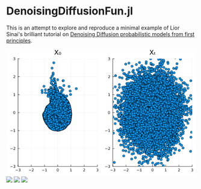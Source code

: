 # DenoisingDiffusionFun.jl
This is an attempt to explore and reproduce a minimal example of Lior Sinai's brilliant tutorial on [Denoising Diffusion probabilistic models from first principles](https://liorsinai.github.io/coding/2022/12/03/denoising-diffusion-1-spiral.html). 


![](./spiral_2.gif)
![](./face.svg)
![](./heart.gif)
![](./denoise_face)